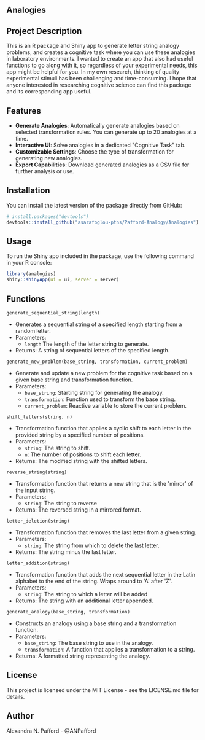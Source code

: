 ## Analogies

## Project Description
This is an R package and Shiny app to generate letter string analogy problems, and creates a cognitive task where you can use these analogies in laboratory environments.
I wanted to create an app that also had useful functions to go along with it, so regardless of your experimental needs, this app might be helpful for you.
In my own research, thinking of quality experimental stimuli has been challenging and time-consuming. I hope that anyone interested in researching cognitive science can find this package and its corresponding app useful.

## Features
- **Generate Analogies**: Automatically generate analogies based on selected transformation rules. You can generate up to 20 analogies at a time.
- **Interactive UI**: Solve analogies in a dedicated "Cognitive Task" tab.
- **Customizable Settings**: Choose the type of transformation for generating new analogies.
- **Export Capabilities**: Download generated analogies as a CSV file for further analysis or use.

## Installation
You can install the latest version of the package directly from GitHub:

```r
# install.packages("devtools")
devtools::install_github("asarafoglou-ptns/Pafford-Analogy/Analogies")
```

## Usage
To run the Shiny app included in the package, use the following command in your R console:
```r
library(analogies)
shiny::shinyApp(ui = ui, server = server)
```

## Functions

`generate_sequential_string(length)`
- Generates a sequential string of a specified length starting from a random letter.
- Parameters:
  - `length` The length of the letter string to generate.
- Returns: A string of sequential letters of the specified length.

`generate_new_problem(base_string, transformation, current_problem)`
- Generate and update a new problem for the cognitive task based on a given base string and transformation function.
- Parameters:
  - `base_string`: Starting string for generating the analogy.
  - `transformation`: Function used to transform the base string.
  - `current_problem`: Reactive variable to store the current problem.

`shift_letters(string, n)`
- Transformation function that applies a cyclic shift to each letter in the provided string by a specified number of positions.
- Parameters:
  - `string`: The string to shift.
  - `n`: The number of positions to shift each letter.
- Returns: The modified string with the shifted letters.

`reverse_string(string)`
- Transformation function that returns a new string that is the 'mirror' of the input string.
- Parameters:
  - `string`: The string to reverse
- Returns: The reversed string in a mirrored format.

`letter_deletion(string)`
- Transformation function that removes the last letter from a given string.
- Parameters:
  - `string`: The string from which to delete the last letter.
- Returns: The string minus the last letter.

`letter_addition(string)`
- Transformation function that adds the next sequential letter in the Latin alphabet to the end of the string. Wraps around to 'A' after 'Z'.
- Parameters:
  - `string`: The string to which a letter will be added
- Returns: The string with an additional letter appended.

`generate_analogy(base_string, transformation)`
- Constructs an analogy using a base string and a transformation function.
- Parameters:
  - `base_string`: The base string to use in the analogy.
  - `transformation`: A function that applies a transformation to a string.
- Returns: A formatted string representing the analogy.

## License
This project is licensed under the MIT License - see the LICENSE.md file for details.

## Author
Alexandra N. Pafford - @ANPafford



